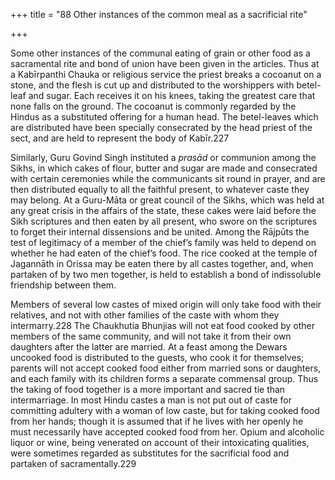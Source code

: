 +++
title = "88 Other instances of the common meal as a sacrificial rite"

+++

Some other instances of the communal eating of grain or other food as a sacramental rite and bond of union have been given in the articles. Thus at a Kabīrpanthi Chauka or religious service the priest breaks a cocoanut on a stone, and the flesh is cut up and distributed to the worshippers with betel-leaf and sugar. Each receives it on his knees, taking the greatest care that none falls on the ground. The cocoanut is commonly regarded by the Hindus as a substituted offering for a human head. The betel-leaves which are distributed have been specially consecrated by the head priest of the sect, and are held to represent the body of Kabīr.227 

Similarly, Guru Govind Singh instituted a *prasād* or communion among the Sikhs, in which cakes of flour, butter and sugar are made and consecrated with certain ceremonies while the communicants sit round in prayer, and are then distributed equally to all the faithful present, to whatever caste they may belong. At a Guru-Māta or great council of the Sikhs, which was held at any great crisis in the affairs of the state, these cakes were laid before the Sikh scriptures and then eaten by all present, who swore on the scriptures to forget their internal dissensions and be united. Among the Rājpūts the test of legitimacy of a member of the chief’s family was held to depend on whether he had eaten of the chief’s food. The rice cooked at the temple of Jagannāth in Orissa may be eaten there by all castes together, and, when partaken of by two men together, is held to establish a bond of indissoluble friendship between them. 

Members of several low castes of mixed origin will only take food with their relatives, and not with other families of the caste with whom they intermarry.228 The Chaukhutia Bhunjias will not eat food cooked by other members of the same community, and will not take it from their own daughters after the latter are married. At a feast among the Dewars uncooked food is distributed to the guests, who cook it for themselves; parents will not accept cooked food either from married sons or daughters, and each family with its children forms a separate commensal group. Thus the taking of food together is a more important and sacred tie than intermarriage. In most Hindu castes a man is not put out of caste for committing adultery with a woman of low caste, but for taking cooked food from her hands; though it is assumed that if he lives with her openly he must necessarily have accepted cooked food from her. Opium and alcoholic liquor or wine, being venerated on account of their intoxicating qualities, were sometimes regarded as substitutes for the sacrificial food and partaken of sacramentally.229 

